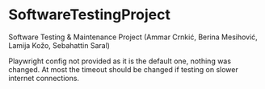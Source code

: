 # SoftwareTestingProject
Software Testing &amp; Maintenance Project (Ammar Crnkić, Berina Mesihović, Lamija Kožo, Sebahattin Saral)

Playwright config not provided as it is the default one, nothing was changed. At most the timeout should be changed if testing on slower internet connections.
